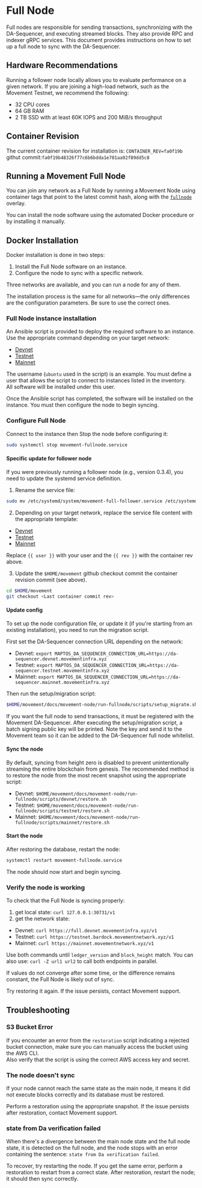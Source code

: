 # Full Node

Full nodes are responsible for sending transactions, synchronizing with the DA-Sequencer, and executing streamed blocks. They also provide RPC and indexer gRPC services. This document provides instructions on how to set up a full node to sync with the DA-Sequencer.

## Hardware Recommendations

Running a follower node locally allows you to evaluate performance on a given network. If you are joining a high-load network, such as the Movement Testnet, we recommend the following:

- 32 CPU cores  
- 64 GB RAM  
- 2 TB SSD with at least 60K IOPS and 200 MiB/s throughput  

## Container Revision

The current container revision for installation is: `CONTAINER_REV=fa0f19b` githut commit:`fa0f19b48326f77c6b6bdda1e701aa92f89dd5c8`

## Running a Movement Full Node

You can join any network as a Full Node by running a Movement Node using container tags that point to the latest commit hash, along with the [`fullnode`](../../../docker/compose/movement-full-node/docker-compose.fullnode.yml) overlay.

You can install the node software using the automated Docker procedure or by installing it manually.

## Docker Installation

Docker installation is done in two steps:

1. Install the Full Node software on an instance.  
2. Configure the node to sync with a specific network.

Three networks are available, and you can run a node for any of them.

The installation process is the same for all networks—the only differences are the configuration parameters. Be sure to use the correct ones.

### Full Node instance installation

An Ansible script is provided to deploy the required software to an instance. Use the appropriate command depending on your target network:

- [Devnet](ansible/devnet/README.md)  
- [Testnet](ansible/testnet/README.md)  
- [Mainnet](ansible/mainnet/README.md)

The username (`ubuntu` used in the script) is an example. You must define a user that allows the script to connect to instances listed in the inventory.  
All software will be installed under this user.

Once the Ansible script has completed, the software will be installed on the instance. You must then configure the node to begin syncing.

### Configure Full Node

Connect to the instance then Stop the node before configuring it:

```bash
sudo systemctl stop movement-fullnode.service
```

#### Specific update for follower node

If you were previously running a follower node (e.g., version 0.3.4), you need to update the systemd service definition.

1. Rename the service file:

```bash
sudo mv /etc/systemd/system/movement-full-follower.service /etc/systemd/system/movement-fullnode.service
```

2. Depending on your target network, replace the service file content with the appropriate template:

 * [Devnet](ansible/devnet/movement-fullnode.service.j2)
 * [Testnet](ansible/testnet/movement-fullnode.service.j2)
 * [Mainnet](ansible/mainnet/movement-fullnode.service.j2)

Replace `{{ user }}` with your user and the `{{ rev }}` with the container rev above.

3. Update the `$HOME/movement` github checkout commit the container revision commit (see above).

 ```bash
 cd $HOME/movement
 git checkout <Last container commit rev>
 ```

#### Update config

To set up the node configuration file, or update it (if you're starting from an existing installation), you need to run the migration script.

First set the DA-Sequencer connection URL depending on the network:

 * Devnet: `export MAPTOS_DA_SEQUENCER_CONNECTION_URL=https://da-sequencer.devnet.movementinfra.xyz`
 * Testnet: `export MAPTOS_DA_SEQUENCER_CONNECTION_URL=https://da-sequencer.testnet.movementinfra.xyz`
 * Mainnet: `export MAPTOS_DA_SEQUENCER_CONNECTION_URL=https://da-sequencer.mainnet.movementinfra.xyz`

Then run the setup/migration script:

```bash
$HOME/movement/docs/movement-node/run-fullnode/scripts/setup_migrate.sh
```

If you want the full node to send transactions, it must be registered with the Movement DA-Sequencer.
After executing the setup/migration script, a batch signing public key will be printed.
Note the key and send it to the Movement team so it can be added to the DA-Sequencer full node whitelist.

#### Sync the node

By default, syncing from height zero is disabled to prevent unintentionally streaming the entire blockchain from genesis.
The recommended method is to restore the node from the most recent snapshot using the appropriate script:

  * Devnet: `$HOME/movement/docs/movement-node/run-fullnode/scripts/devnet/restore.sh`
  * Testnet: `$HOME/movement/docs/movement-node/run-fullnode/scripts/testnet/restore.sh`
  * Mainnet: `$HOME/movement/docs/movement-node/run-fullnode/scripts/mainnet/restore.sh`

#### Start the node

After restoring the database, restart the node:

```bash
systemctl restart movement-fullnode.service
```

The node should now start and begin syncing.

### Verify the node is working

To check that the Full Node is syncing properly:

1. get local state: `curl 127.0.0.1:30731/v1`
2. get the network state:
 * Devnet: `curl https://full.devnet.movementinfra.xyz/v1`
 * Testnet: `curl https://testnet.bardock.movementnetwork.xyz/v1`
 * Mainnet: `curl https://mainnet.movementnetwork.xyz/v1`

Use both commands until `ledger_version` and `block_height` match. You can also use: `curl -Z url1 url2` to call both endpoints in parallel.

If values do not converge after some time, or the difference remains constant, the Full Node is likely out of sync.

Try restoring it again. If the issue persists, contact Movement support.

## Troubleshooting

### S3 Bucket Error

If you encounter an error from the `restoration` script indicating a rejected bucket connection, make sure you can manually access the bucket using the AWS CLI.  
Also verify that the script is using the correct AWS access key and secret.

### The node doesn't sync
If your node cannot reach the same state as the main node, it means it did not execute blocks correctly and its database must be restored.

Perform a restoration using the appropriate snapshot. If the issue persists after restoration, contact Movement support.

### state from Da verification failed
When there's a divergence between the main node state and the full node state, it is detected on the full node, and the node stops with an error containing the sentence: `state from Da verification failed`.

To recover, try restarting the node. If you get the same error, perform a restoration to restart from a correct state. After restoration, restart the node; it should then sync correctly.